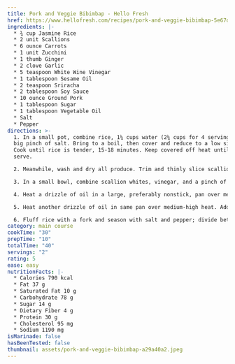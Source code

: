 ```yaml
---
title: Pork and Veggie Bibimbap - Hello Fresh
href: https://www.hellofresh.com/recipes/pork-and-veggie-bibimbap-5e67d7511082fd2292725cfc
ingredients: |-
  * ¾ cup Jasmine Rice
  * 2 unit Scallions
  * 6 ounce Carrots
  * 1 unit Zucchini
  * 1 thumb Ginger
  * 2 clove Garlic
  * 5 teaspoon White Wine Vinegar
  * 1 tablespoon Sesame Oil
  * 2 teaspoon Sriracha
  * 2 tablespoon Soy Sauce
  * 10 ounce Ground Pork
  * 1 tablespoon Sugar
  * 1 tablespoon Vegetable Oil
  * Salt
  * Pepper
directions: >-
  1. In a small pot, combine rice, 1¼ cups water (2¼ cups for 4 servings), and a
  big pinch of salt. Bring to a boil, then cover and reduce to a low simmer.
  Cook until rice is tender, 15-18 minutes. Keep covered off heat until ready to
  serve.

  2. Meanwhile, wash and dry all produce. Trim and thinly slice scallions, separating whites from greens. Trim and peel carrots. Using a peeler, shave carrots lengthwise into ribbons, rotating as you go. Trim and halve zucchini lengthwise; thinly slice crosswise into half-moons. Peel and mince ginger. Mince garlic.

  3. In a small bowl, combine scallion whites, vinegar, and a pinch of salt. Set aside to marinate, stirring occasionally, until ready to serve. In a separate small bowl, combine sesame oil, half the soy sauce (you’ll use the rest later), 1 TBSP sugar (2 TBSP for 4 servings), and up to half the sriracha to taste. Stir until sugar has dissolved.

  4. Heat a drizzle of oil in a large, preferably nonstick, pan over medium high heat. Add carrots; season with salt and pepper. Cook, stirring, until slightly softened, 3-4 minutes. Remove from pan and set aside. Add another drizzle of oil to pan. Add zucchini; season with salt and pepper. Cook until browned and tender, 3-5 minutes per side. Remove from pan and set aside with carrots.

  5. Heat another drizzle of oil in same pan over medium-high heat. Add pork, ginger, and garlic. Cook, breaking up meat into pieces, until pork is browned and cooked through, 4-6 minutes. Add remaining soy sauce and cook, stirring, until liquid has mostly evaporated, 1-2 minutes. Season with salt and pepper.

  6. Fluff rice with a fork and season with salt and pepper; divide between bowls. Arrange pork and veggies on top. Top with pickled scallion whites (and pickling liquid). Drizzle with sauce and remaining sriracha to taste. Sprinkle with scallion greens and serve.
category: main course
cookTime: "30"
prepTime: "10"
totalTime: "40"
servings: "2"
rating: 5
ease: easy
nutritionFacts: |-
  * Calories 790 kcal
  * Fat 37 g
  * Saturated Fat 10 g
  * Carbohydrate 78 g
  * Sugar 14 g
  * Dietary Fiber 4 g
  * Protein 30 g
  * Cholesterol 95 mg
  * Sodium 1190 mg
isMarinade: false
hasBeenTested: false
thumbnail: assets/pork-and-veggie-bibimbap-a29a40a2.jpeg
---
```

